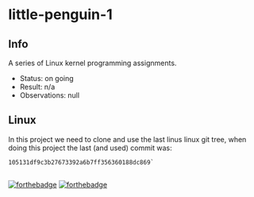 # little-penguin-1

## Info

A series of Linux kernel programming assignments.

- Status: on going
- Result: n/a
- Observations: null

## Linux

In this project we need to clone and use the last linus linux git tree,
when doing this project the last (and used) commit was:
```
105131df9c3b27673392a6b7ff356360188dc869`
```

##

[![forthebadge](https://forthebadge.com/images/badges/makes-people-smile.svg)](https://forthebadge.com)
[![forthebadge](https://forthebadge.com/images/badges/no-ragrets.svg)](https://forthebadge.com)
